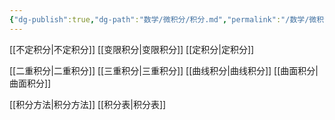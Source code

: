 ```yaml
---
{"dg-publish":true,"dg-path":"数学/微积分/积分.md","permalink":"/数学/微积分/积分/","dgPassFrontmatter":true,"noteIcon":"","created":"2024-04-16T13:01:27.446+08:00","updated":"2024-05-02T14:39:41.869+08:00"}
---
```


[[不定积分\|不定积分]]
[[变限积分\|变限积分]]
[[定积分\|定积分]]

[[二重积分\|二重积分]]
[[三重积分\|三重积分]]
[[曲线积分\|曲线积分]]
[[曲面积分\|曲面积分]]

[[积分方法\|积分方法]]
[[积分表\|积分表]]


